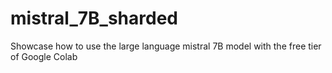 # mistral_7B_sharded
Showcase how to use the large language mistral 7B model with the free tier of Google Colab
